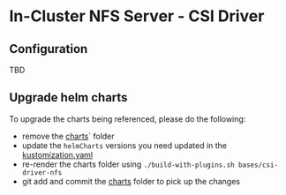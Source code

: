 # In-Cluster NFS Server - CSI Driver

## Configuration
TBD

## Upgrade helm charts

To upgrade the charts being referenced, please do the following: 
 - remove the [charts](charts)` folder
 - update the `helmCharts` versions you need updated in the [kustomization.yaml](kustomization.yaml)
 - re-render the charts folder using `./build-with-plugins.sh bases/csi-driver-nfs`
 - git add and commit the [charts](charts) folder to pick up the changes

